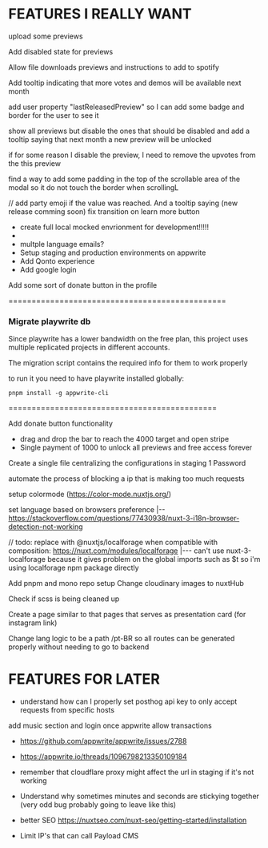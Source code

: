 # FEATURES I REALLY WANT

upload some previews

Add disabled state for previews

Allow file downloads previews and instructions to add to spotify

Add tooltip indicating that more votes and demos will be available next month

add user property "lastReleasedPreview" so I can add some badge and border for the user to see it

show all previews but disable the ones that should be disabled and add a tooltip saying that next month a new preview will be unlocked

if for some reason I disable the preview, I need to remove the upvotes from the this preview

find a way to add some padding in the top of the scrollable area of the modal so it do not touch the border when scrollingL

// add party emoji if the value was reached. And a tooltip saying (new release comming soon)
fix transition on learn more button

- create full local mocked envrionment for development!!!!!
-
- multple language emails?
- Setup staging and production environments on appwrite
- Add Qonto experience
- Add google login

Add some sort of donate button in the profile

===============================================

### Migrate playwrite db

Since playwrite has a lower bandwidth on the free plan, this project uses multiple replicated projects in different accounts.

The migration script contains the required info for them to work properly

to run it you need to have playwrite installed globally:

`pnpm install -g appwrite-cli`

=============================================

Add donate button functionality

- drag and drop the bar to reach the 4000 target and open stripe
- Single payment of 1000 to unlock all previews and free access forever

Create a single file centralizing the configurations in staging 1 Password

automate the process of blocking a ip that is making too much requests

setup colormode (https://color-mode.nuxtjs.org/)

set language based on browsers preference
|-- https://stackoverflow.com/questions/77430938/nuxt-3-i18n-browser-detection-not-working

// todo: replace with @nuxtjs/localforage when compatible with composition: https://nuxt.com/modules/localforage
|--- can't use nuxt-3-localforage because it gives problem on the global imports such as $t so i'm using localforage npm package directly

Add pnpm and mono repo setup
Change cloudinary images to nuxtHub

Check if scss is being cleaned up

Create a page similar to that pages that serves as presentation card (for instagram link)

Change lang logic to be a path /pt-BR so all routes can be generated properly without needing to go to backend

# FEATURES FOR LATER

- understand how can I properly set posthog api key to only accept requests from specific hosts

add music section and login once appwrite allow transactions

- https://github.com/appwrite/appwrite/issues/2788
- https://appwrite.io/threads/1096798213350109184
- remember that cloudflare proxy might affect the url in staging if it's not working

- Understand why sometimes minutes and seconds are stickying together (very odd bug probably going to leave like this)

- better SEO https://nuxtseo.com/nuxt-seo/getting-started/installation

- Limit IP's that can call Payload CMS
